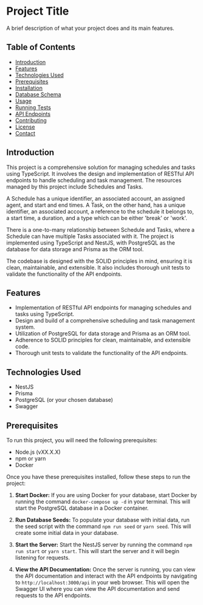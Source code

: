 # Project Title

A brief description of what your project does and its main features.

## Table of Contents

- [Introduction](#introduction)
- [Features](#features)
- [Technologies Used](#technologies-used)
- [Prerequisites](#prerequisites)
- [Installation](#installation)
- [Database Schema](#database-schema)
- [Usage](#usage)
- [Running Tests](#running-tests)
- [API Endpoints](#api-endpoints)
- [Contributing](#contributing)
- [License](#license)
- [Contact](#contact)

## Introduction

This project is a comprehensive solution for managing schedules and tasks using TypeScript. It involves the design and implementation of RESTful API endpoints to handle scheduling and task management. The resources managed by this project include Schedules and Tasks.

A Schedule has a unique identifier, an associated account, an assigned agent, and start and end times. A Task, on the other hand, has a unique identifier, an associated account, a reference to the schedule it belongs to, a start time, a duration, and a type which can be either 'break' or 'work'.

There is a one-to-many relationship between Schedule and Tasks, where a Schedule can have multiple Tasks associated with it. The project is implemented using TypeScript and NestJS, with PostgreSQL as the database for data storage and Prisma as the ORM tool.

The codebase is designed with the SOLID principles in mind, ensuring it is clean, maintainable, and extensible. It also includes thorough unit tests to validate the functionality of the API endpoints.

## Features

- Implementation of RESTful API endpoints for managing schedules and tasks using TypeScript.
- Design and build of a comprehensive scheduling and task management system.
- Utilization of PostgreSQL for data storage and Prisma as an ORM tool.
- Adherence to SOLID principles for clean, maintainable, and extensible code.
- Thorough unit tests to validate the functionality of the API endpoints.

## Technologies Used

- NestJS
- Prisma
- PostgreSQL (or your chosen database)
- Swagger

## Prerequisites

To run this project, you will need the following prerequisites:

- Node.js (vXX.X.X)
- npm or yarn
- Docker

Once you have these prerequisites installed, follow these steps to run the project:

1. **Start Docker:** If you are using Docker for your database, start Docker by running the command `docker-compose up -d` in your terminal. This will start the PostgreSQL database in a Docker container.

2. **Run Database Seeds:** To populate your database with initial data, run the seed script with the command `npm run seed` or `yarn seed`. This will create some initial data in your database.

3. **Start the Server:** Start the NestJS server by running the command `npm run start` or `yarn start`. This will start the server and it will begin listening for requests.

4. **View the API Documentation:** Once the server is running, you can view the API documentation and interact with the API endpoints by navigating to `http://localhost:3000/api` in your web browser. This will open the Swagger UI where you can view the API documentation and send requests to the API endpoints.
